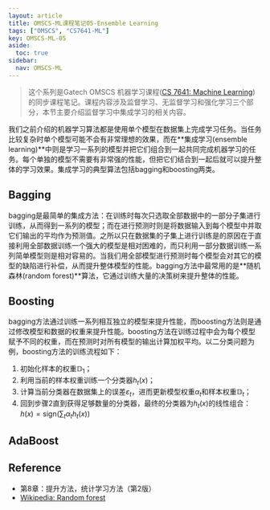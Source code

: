 ```yaml
---
layout: article
title: OMSCS-ML课程笔记05-Ensemble Learning
tags: ["OMSCS", "CS7641-ML"]
key: OMSCS-ML-05
aside:
  toc: true
sidebar:
  nav: OMSCS-ML
---
```


> 这个系列是Gatech OMSCS 机器学习课程([CS 7641: Machine Learning](https://omscs.gatech.edu/cs-7641-machine-learning))的同步课程笔记。课程内容涉及监督学习、无监督学习和强化学习三个部分，本节主要介绍监督学习中集成学习的相关内容。
<!--more-->

我们之前介绍的机器学习算法都是使用单个模型在数据集上完成学习任务。当任务比较复杂时单个模型可能不会有非常理想的效果，而在**集成学习(ensemble learning)**中则是学习一系列的模型并把它们组合到一起共同完成机器学习的任务。每个单独的模型不需要有非常强的性能，但把它们结合到一起后就可以提升整体的学习效果。集成学习的典型算法包括bagging和boosting两类。

## Bagging

bagging是最简单的集成方法：在训练时每次只选取全部数据中的一部分子集进行训练，从而得到一系列的模型；而在进行预测时则是将数据输入到每个模型中并取它们输出的平均作为预测值。之所以只在数据集的子集上进行训练是的原因在于直接利用全部数据训练一个强大的模型是相对困难的，而只利用一部分数据训练一系列简单模型则是相对容易的。当我们用全部模型进行预测时每个模型会对其它的模型的缺陷进行补偿，从而提升整体模型的性能。bagging方法中最常用的是**随机森林(random forest)**算法，它通过训练大量的决策树来提升整体的性能。

## Boosting

bagging方法通过训练一系列相互独立的模型来提升性能，而boosting方法则是通过修改模型和数据的权重来提升性能。boosting方法在训练过程中会为每个模型赋予不同的权重，而在预测时对所有模型的输出计算加权平均。以二分类问题为例，boosting方法的训练流程如下：

1. 初始化样本的权重$\mathbb{D}_1$；
2. 利用当前的样本权重训练一个分类器$h_t(x)$；
3. 计算当前分类器在数据集上的误差$\varepsilon_t$，进而更新模型权重$\alpha_t$和样本权重$\mathbb{D}_t$；
4. 回到步骤2直到获得足够数量的分类器，最终的分类器为$h_t(x)$的线性组合：$h(x) = \text{sign} \big( \sum_t \alpha_t h_t(x) \big)$

## AdaBoost

## Reference

- 第8章：提升方法，统计学习方法（第2版）
- [Wikipedia: Random forest](https://en.wikipedia.org/wiki/Random_forest)